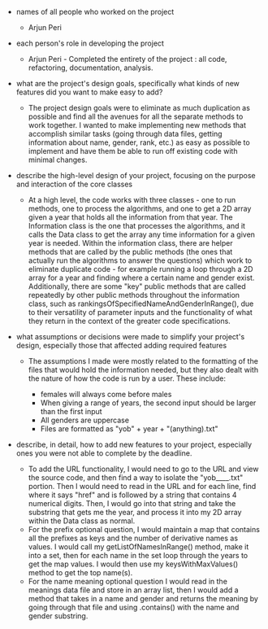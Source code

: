 - names of all people who worked on the project
    - Arjun  Peri
    
- each person's role in developing the project
    - Arjun Peri - Completed the entirety of the project : all code, refactoring, documentation, analysis.

- what are the project's design goals, specifically what kinds of new features did you want to make easy to add?
    - The project design goals were  to eliminate as much duplication as possible and find all the avenues
    for all the separate methods to work together. I wanted to make implementing new methods that accomplish
    similar tasks (going through data files, getting information about name, gender, rank, etc.) as easy as
    possible to implement and have them be able to run off existing code with minimal changes. 
    
- describe the high-level design of your project, focusing on the purpose and interaction of the core classes
    - At a high level, the code works with three classes - one to run methods, one to process the algorithms,
    and one to get a 2D array given a year that holds all the information from that year. The Information class
    is the one that processes the algorithms, and it calls the Data class to get the array any time 
    information for a given year is needed. Within the information class, there are helper methods that are 
    called by the public methods (the ones that actually run the algorithms to answer the questions) which 
    work to eliminate duplicate code - for example running a loop through a 2D array for a year and finding 
    where a certain name and gender exist. Additionally, there are some "key" public methods that are called 
    repeatedly by other public methods throughout the information class, such as rankingsOfSpecifiedNameAndGenderInRange(),
    due to their versatility of parameter inputs and the functionality of what they return in the context of 
    the greater code specifications. 
    
- what assumptions or decisions were made to simplify your project's design, especially those that affected adding required features
    - The assumptions I made were mostly related to the formatting of the files that would hold the information needed, but they 
     also dealt with the nature of how the code is run by a user. These include:
 
       - females will always come before males
       - When giving a range of years, the second input should be larger than the first input
       - All genders are uppercase
       - Files are formatted as "yob" + year + "(anything).txt" 
    
    
- describe, in detail, how to add new features to your project, especially ones you were not able to complete by the deadline.
    
    - To add the URL functionality, I would need to go to the URL and view the source code, and then find a way to 
    isolate the "yob____.txt" portion. Then I would need to read in the URL and for each line, find where it says
    "href" and is followed by a string that contains 4 numerical digits. Then, I would go into that string and take the substring
    that gets me the year, and process it into my 2D array within the Data class as normal. 
    - For the prefix optional question, I would maintain a map that contains all the prefixes as keys and the number of derivative names
    as values. I would call my getListOfNamesInRange() method, make it into a set, then for each name in the set
    loop through the years to get the map values. I would then use my keysWithMaxValues() method to get the top name(s).
    - For the name meaning optional question I would read in the meanings data file and store in an array list, then I would
    add a method that takes in a name and gender and returns the meaning by going through that file and using .contains()
    with the name and gender substring. 
   


